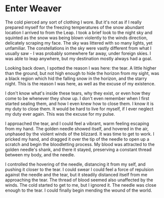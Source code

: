 # Enter Weaver

The cold pierced any sort of clothing I wore. But it's not as if I really
prepared myself for the freezing temperatures of the snow abundant location I
arrived to from the Leap. I took a brief look to the night sky and squinted as
the snow was being blown violently to the winds direction, delicately scraping
my face.  The sky was littered with so many lights, yet unfamiliar. The
constellations in the sky were vastly different from what I usually saw - I was
probably somewhere far away, under foreign skies. I was able to leap anywhere,
but my destination mostly always had a goal.

Looking back down, I spotted the reason I was here: the tear. A little higher
than the ground, but not high enough to hide the horizon from my sight, was a
black region which hid the falling snow in the horizon, and the starry night.
This is the reason I was here, as well as the excuse of my existence.

I don't know what's inside these tears, why they exist, or even how they come to
be whenever they show up. I don't even remember when I first started sealing
them, and how I even knew how to close them. I know it is my duty to close them.
It would be hard to live for myself, if I ever neglect my duty ever again. This
was the excuse for my pulse.

I approached the tear, and I could feel a vibrant, warm feeling escaping from my
hand. The golden needle showed itself, and hovered in the air, unphased by the
violent winds of the blizzard. It was time to get to work. I pricked my hand,
and dragged it over the tip of the needle to open up a scratch and begin the
bloodletting process. My blood was attracted to the golden needle's shank, and
there it stayed, preserving a constant thread between my body, and the needle.

I controlled the hovering of the needle, distancing it from my self, and pushing
it closer to the tear. I could swear I could feel a force of repulsion against
the needle and the tear, but it steadily distanced itself from me approaching
the tear. The thread of blood seemed also unaffected by the winds.  The cold
started to get to me, but I ignored it. The needle was close enough to the tear.
I could finally begin mending the wound of the world.
